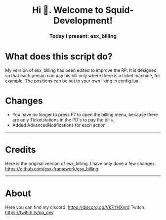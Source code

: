 <h1 align="center">Hi 👋. Welcome to Squid-Development!</h1>
<h3 align="center">Today I present: esx_billing</h3>


# What does this script do?
My version of esx_billing has been edited to improve the RP. It is designed so that each person can pay his bill only where there is a ticket machine, for example. 
The positions can be set to your own liking in config.lua.

# Changes
- You have no longer to press F7 to open the billing menu, because there are only Ticketstations in the PD's to pay the bills.
- Added AdvancedNotifications for each action

---

# Credits
Here is the original version of esx_billing. I have only done a few changes.
https://github.com/esx-framework/esx_billing

---

# About
Here you can find my discord: https://discord.gg/Vk7rfHXyrd
Twitch: https://twitch.tv/np_dev